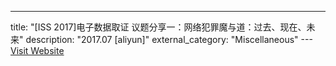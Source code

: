 ---
title: "[ISS 2017]电子数据取证 议题分享一：网络犯罪魔与道：过去、现在、未来"
description: "2017.07 [aliyun]"
external_category: "Miscellaneous"
---[Visit Website](https://xz.aliyun.com/t/731)


